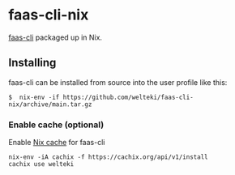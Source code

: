 # faas-cli-nix

[faas-cli](https://github.com/openfaas/faas-cli) packaged up in Nix.

## Installing

faas-cli can be installed from source into the user profile like this:

```
$  nix-env -if https://github.com/welteki/faas-cli-nix/archive/main.tar.gz
```

### Enable cache (optional)

Enable [Nix cache](https://app.cachix.org/cache/welteki/) for faas-cli

```
nix-env -iA cachix -f https://cachix.org/api/v1/install
cachix use welteki
```
